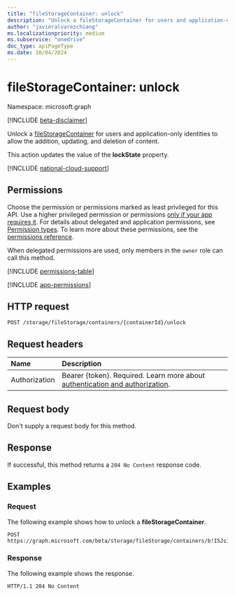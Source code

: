 ```yaml
---
title: "fileStorageContainer: unlock"
description: "Unlock a fileStorageContainer for users and application-only identities to allow the addition, updating, and deletion of content."
author: "javieralvarezchiang"
ms.localizationpriority: medium
ms.subservice: "onedrive"
doc_type: apiPageType
ms.date: 10/04/2024
---
```


# fileStorageContainer: unlock

Namespace: microsoft.graph

[!INCLUDE [beta-disclaimer](../../includes/beta-disclaimer.md)]

Unlock a [fileStorageContainer](../resources/filestoragecontainer.md) for users and application-only identities to allow the addition, updating, and deletion of content.

This action updates the value of the **lockState** property.

[!INCLUDE [national-cloud-support](../../includes/global-us.md)]

## Permissions

Choose the permission or permissions marked as least privileged for this API. Use a higher privileged permission or permissions [only if your app requires it](/graph/permissions-overview#best-practices-for-using-microsoft-graph-permissions). For details about delegated and application permissions, see [Permission types](/graph/permissions-overview#permission-types). To learn more about these permissions, see the [permissions reference](/graph/permissions-reference).

When delegated permissions are used, only members in the `owner` role can call this method.

<!-- { "blockType": "permissions", "name": "filestoragecontainer_unlock" } -->
[!INCLUDE [permissions-table](../includes/permissions/filestoragecontainer-unlock-permissions.md)]

[!INCLUDE [app-permissions](../includes/sharepoint-embedded-app-permissions.md)]

## HTTP request

``` http
POST /storage/fileStorage/containers/{containerId}/unlock
```

## Request headers
|Name|Description|
|:---|:---|
|Authorization|Bearer {token}. Required. Learn more about [authentication and authorization](/graph/auth/auth-concepts).|

## Request body

Don't supply a request body for this method.

## Response

If successful, this method returns a `204 No Content` response code.

## Examples

### Request
The following example shows how to unlock a **fileStorageContainer**.

``` http
POST https://graph.microsoft.com/beta/storage/fileStorage/containers/b!ISJs1WRro0y0EWgkUYcktDa0mE8zSlFEqFzqRn70Zwp1CEtDEBZgQICPkRbil_5Z/unlock
```

### Response
The following example shows the response.

``` http
HTTP/1.1 204 No Content
```

